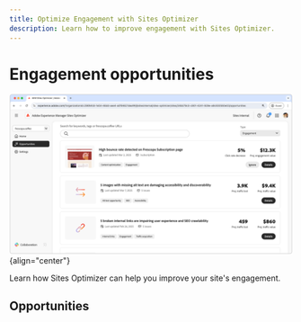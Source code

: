 ```yaml
---
title: Optimize Engagement with Sites Optimizer
description: Learn how to improve engagement with Sites Optimizer.
---
```


# Engagement opportunities

![Engagement opportunities](./assets/engagement/hero.png){align="center"}

Learn how Sites Optimizer can help you improve your site's engagement.

## Opportunities

<!-- CARDS

* ./tutorial/seo/missing-alt-text.md
* ./tutorial/seo/broken-back-links.md

-->

